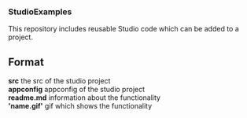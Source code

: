### StudioExamples
This repository includes reusable Studio code which can be added to a project.

## Format
**src** the src of the studio project  
**appconfig** appconfig of the studio project  
**readme.md** information about the functionality  
**'__name__.gif'** gif which shows the functionality
